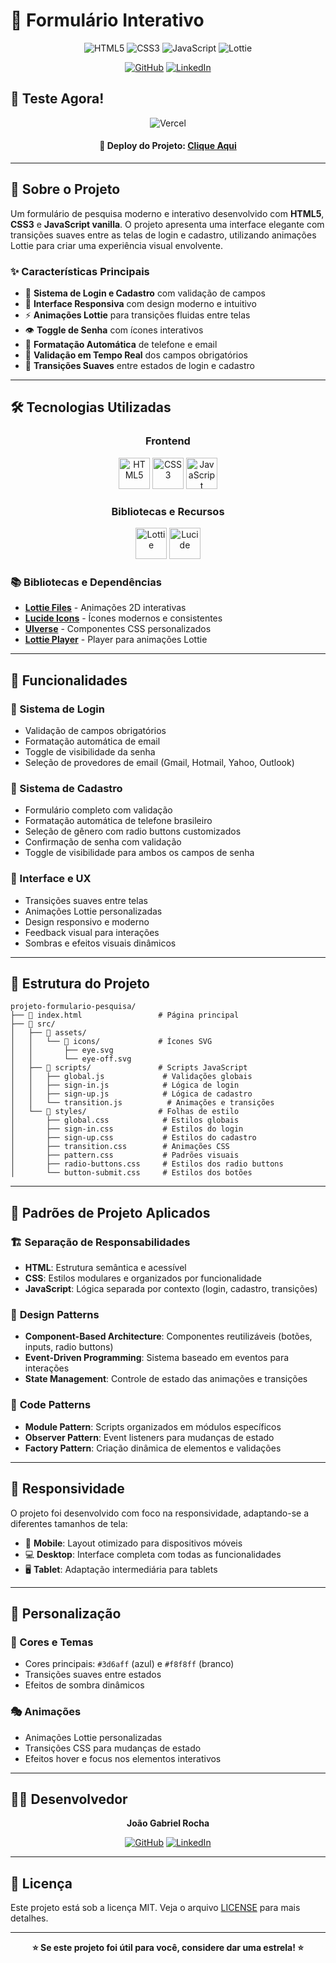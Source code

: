 # 📝 Formulário Interativo

<div align="center">

![HTML5](https://img.shields.io/badge/HTML5-E34F26?style=for-the-badge&logo=html5&logoColor=white)
![CSS3](https://img.shields.io/badge/CSS3-1572B6?style=for-the-badge&logo=css3&logoColor=white)
![JavaScript](https://img.shields.io/badge/JavaScript-F7DF1E?style=for-the-badge&logo=javascript&logoColor=black)
![Lottie](https://img.shields.io/badge/Lottie-00D4AA?style=for-the-badge&logo=lottie&logoColor=white)

[![GitHub](https://img.shields.io/badge/GitHub-100000?style=for-the-badge&logo=github&logoColor=white)](https://github.com/joaogabrieldev)
[![LinkedIn](https://img.shields.io/badge/LinkedIn-0077B5?style=for-the-badge&logo=linkedin&logoColor=white)](https://linkedin.com/in/joaogabrielrocha)

</div>

## 🚀 Teste Agora!

<div align="center">

![Vercel](https://img.shields.io/badge/Deploy-Vercel-000000?style=for-the-badge&logo=vercel&logoColor=white)

#### 👑 **Deploy do Projeto:** [Clique Aqui](https://projeto-formulario-2-0.vercel.app/)

</div>

---

## 🎯 Sobre o Projeto

Um formulário de pesquisa moderno e interativo desenvolvido com **HTML5**, **CSS3** e **JavaScript vanilla**. O projeto apresenta uma interface elegante com transições suaves entre as telas de login e cadastro, utilizando animações Lottie para criar uma experiência visual envolvente.

### ✨ Características Principais

- 🔐 **Sistema de Login e Cadastro** com validação de campos
- 🎨 **Interface Responsiva** com design moderno e intuitivo
- ⚡ **Animações Lottie** para transições fluidas entre telas
- 👁️ **Toggle de Senha** com ícones interativos
- 📱 **Formatação Automática** de telefone e email
- 🎯 **Validação em Tempo Real** dos campos obrigatórios
- 🌈 **Transições Suaves** entre estados de login e cadastro

---

## 🛠️ Tecnologias Utilizadas

<div align="center">

### Frontend
<img src="https://cdn.jsdelivr.net/gh/devicons/devicon/icons/html5/html5-original.svg" width="50" height="50" alt="HTML5"/>
<img src="https://cdn.jsdelivr.net/gh/devicons/devicon/icons/css3/css3-original.svg" width="50" height="50" alt="CSS3"/>
<img src="https://cdn.jsdelivr.net/gh/devicons/devicon/icons/javascript/javascript-original.svg" width="50" height="50" alt="JavaScript"/>

### Bibliotecas e Recursos
<img src="https://cdn.simpleicons.org/lottiefiles/00D4AA" width="50" height="50" alt="Lottie"/>
<img src="https://cdn.simpleicons.org/lucide/000000" width="50" height="50" alt="Lucide"/>
<!-- <img src="https://cdn.simpleicons.org/uiverse/00C4CC" width="50" height="50" alt="UIverse"/> -->

</div>

### 📚 Bibliotecas e Dependências

- **[Lottie Files](https://lottiefiles.com/)** - Animações 2D interativas
- **[Lucide Icons](https://lucide.dev/)** - Ícones modernos e consistentes
- **[UIverse](https://uiverse.io/)** - Componentes CSS personalizados
- **[Lottie Player](https://unpkg.com/@lottiefiles/lottie-player)** - Player para animações Lottie

---

## 🚀 Funcionalidades

### 🔑 Sistema de Login
- Validação de campos obrigatórios
- Formatação automática de email
- Toggle de visibilidade da senha
- Seleção de provedores de email (Gmail, Hotmail, Yahoo, Outlook)

### 📝 Sistema de Cadastro
- Formulário completo com validação
- Formatação automática de telefone brasileiro
- Seleção de gênero com radio buttons customizados
- Confirmação de senha com validação
- Toggle de visibilidade para ambos os campos de senha

### 🎨 Interface e UX
- Transições suaves entre telas
- Animações Lottie personalizadas
- Design responsivo e moderno
- Feedback visual para interações
- Sombras e efeitos visuais dinâmicos

---

## 📁 Estrutura do Projeto

```
projeto-formulario-pesquisa/
├── 📄 index.html                 # Página principal
├── 📁 src/
│   ├── 📁 assets/
│   │   └── 📁 icons/             # Ícones SVG
│   │       ├── eye.svg
│   │       └── eye-off.svg
│   ├── 📁 scripts/               # Scripts JavaScript
│   │   ├── global.js             # Validações globais
│   │   ├── sign-in.js            # Lógica de login
│   │   ├── sign-up.js            # Lógica de cadastro
│   │   └── transition.js          # Animações e transições
│   └── 📁 styles/                # Folhas de estilo
│       ├── global.css            # Estilos globais
│       ├── sign-in.css           # Estilos do login
│       ├── sign-up.css           # Estilos do cadastro
│       ├── transition.css        # Animações CSS
│       ├── pattern.css           # Padrões visuais
│       ├── radio-buttons.css     # Estilos dos radio buttons
│       └── button-submit.css     # Estilos dos botões
```

---

## 🎯 Padrões de Projeto Aplicados

### 🏗️ **Separação de Responsabilidades**
- **HTML**: Estrutura semântica e acessível
- **CSS**: Estilos modulares e organizados por funcionalidade
- **JavaScript**: Lógica separada por contexto (login, cadastro, transições)

### 🎨 **Design Patterns**
- **Component-Based Architecture**: Componentes reutilizáveis (botões, inputs, radio buttons)
- **Event-Driven Programming**: Sistema baseado em eventos para interações
- **State Management**: Controle de estado das animações e transições

### 🔧 **Code Patterns**
- **Module Pattern**: Scripts organizados em módulos específicos
- **Observer Pattern**: Event listeners para mudanças de estado
- **Factory Pattern**: Criação dinâmica de elementos e validações

---

## 📱 Responsividade

O projeto foi desenvolvido com foco na responsividade, adaptando-se a diferentes tamanhos de tela:

- 📱 **Mobile**: Layout otimizado para dispositivos móveis
- 💻 **Desktop**: Interface completa com todas as funcionalidades
- 🖥️ **Tablet**: Adaptação intermediária para tablets

---

## 🎨 Personalização

### 🎨 Cores e Temas
- Cores principais: `#3d6aff` (azul) e `#f8f8ff` (branco)
- Transições suaves entre estados
- Efeitos de sombra dinâmicos

### 🎭 Animações
- Animações Lottie personalizadas
- Transições CSS para mudanças de estado
- Efeitos hover e focus nos elementos interativos

---

## 👨‍💻 Desenvolvedor

<div align="center">

**João Gabriel Rocha**

[![GitHub](https://img.shields.io/badge/GitHub-joaogabrieldev-100000?style=for-the-badge&logo=github&logoColor=white)](https://github.com/joaogabrieldev)
[![LinkedIn](https://img.shields.io/badge/LinkedIn-joaogabrielrocha-0077B5?style=for-the-badge&logo=linkedin&logoColor=white)](https://linkedin.com/in/joaogabrielrocha)

</div>

---

## 📄 Licença

Este projeto está sob a licença MIT. Veja o arquivo [LICENSE](LICENSE) para mais detalhes.

---

<div align="center">

**⭐ Se este projeto foi útil para você, considere dar uma estrela! ⭐**

</div>
